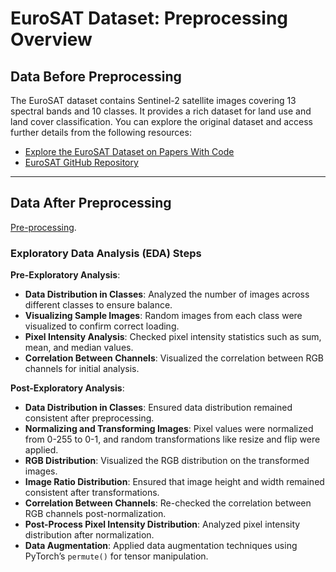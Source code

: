 # EuroSAT Dataset: Preprocessing Overview

## Data Before Preprocessing

The EuroSAT dataset contains Sentinel-2 satellite images covering 13 spectral bands and 10 classes. It provides a rich dataset for land use and land cover classification. You can explore the original dataset and access further details from the following resources:

- [Explore the EuroSAT Dataset on Papers With Code](https://paperswithcode.com/dataset/eurosat)
- [EuroSAT GitHub Repository](https://github.com/phelber/eurosat)

---

## Data After Preprocessing

[Pre-processing](https://github.com/Shafin11/CSE424/blob/main/Task%204/Task%204c2/cse424_EUROSAT%2BEDA.ipynb).

### Exploratory Data Analysis (EDA) Steps

**Pre-Exploratory Analysis**:
- **Data Distribution in Classes**: Analyzed the number of images across different classes to ensure balance.
- **Visualizing Sample Images**: Random images from each class were visualized to confirm correct loading.
- **Pixel Intensity Analysis**: Checked pixel intensity statistics such as sum, mean, and median values.
- **Correlation Between Channels**: Visualized the correlation between RGB channels for initial analysis.

**Post-Exploratory Analysis**:
- **Data Distribution in Classes**: Ensured data distribution remained consistent after preprocessing.
- **Normalizing and Transforming Images**: Pixel values were normalized from 0-255 to 0-1, and random transformations like resize and flip were applied.
- **RGB Distribution**: Visualized the RGB distribution on the transformed images.
- **Image Ratio Distribution**: Ensured that image height and width remained consistent after transformations.
- **Correlation Between Channels**: Re-checked the correlation between RGB channels post-normalization.
- **Post-Process Pixel Intensity Distribution**: Analyzed pixel intensity distribution after normalization.
- **Data Augmentation**: Applied data augmentation techniques using PyTorch’s `permute()` for tensor manipulation.
